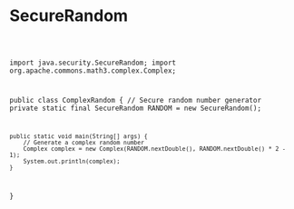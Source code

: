 # SecureRandom

<code>

import java.security.SecureRandom;
import org.apache.commons.math3.complex.Complex;

public class ComplexRandom {
    // Secure random number generator
    private static final SecureRandom RANDOM = new SecureRandom();

    public static void main(String[] args) {
        // Generate a complex random number
        Complex complex = new Complex(RANDOM.nextDouble(), RANDOM.nextDouble() * 2 - 1);
        System.out.println(complex);
    }
}

</code>
